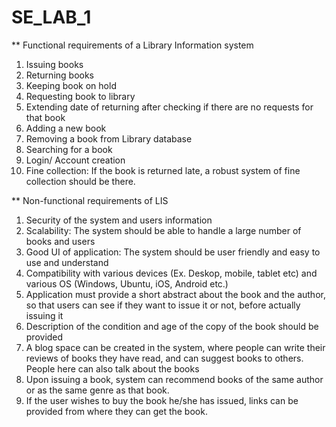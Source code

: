 # SE_LAB_1

** Functional requirements of a Library Information system

1. Issuing books
2. Returning books
3. Keeping book on hold
4. Requesting book to library
5. Extending date of returning after checking if there are no requests for that book
6. Adding a new book
7. Removing a book from Library database
8. Searching for a book
9. Login/ Account creation
10. Fine collection: If the book is returned late, a robust system of fine collection should be there.


** Non-functional requirements of LIS

1. Security of the system and users information
2. Scalability: The system should be able to handle a large number of books and users
3. Good UI of application: The system should be user friendly and easy to use and understand
4. Compatibility with various devices (Ex. Deskop, mobile, tablet etc) and various OS (Windows, Ubuntu, iOS, Android etc.)
5. Application must provide a short abstract about the book and the author, so that users can see if they want to issue it or not, before actually issuing it
6. Description of the condition and age of the copy of the book should be provided
7. A blog space can be created in the system, where people can write their reviews of books they have read, and can suggest books to others. People here can also talk about the books
8. Upon issuing a book, system can recommend books of the same author or as the same genre as that book.
9. If the user wishes to buy the book he/she has issued, links can be provided from where they can get the book.
